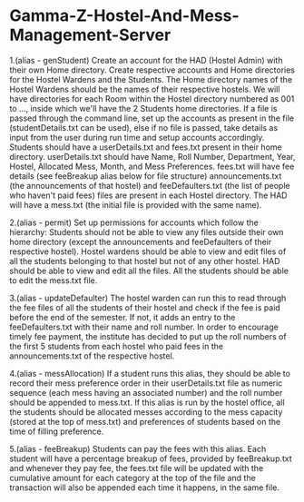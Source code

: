 # Gamma-Z-Hostel-And-Mess-Management-Server


1.(alias - genStudent) Create an account for the HAD (Hostel Admin) with their own Home directory. Create respective accounts and Home directories for the Hostel Wardens and the Students. The Home directory names of the Hostel Wardens should be the names of their respective hostels. We will have directories for each Room within the Hostel directory numbered as 001 to ..., inside which we'll have the 2 Students home directories.
If a file is passed through the command line, set up the accounts as present in the file (studentDetails.txt can be used), else if no file is passed, take details as input from the user during run time and setup accounts accordingly.
  Students should have a userDetails.txt and fees.txt present in their home directory. userDetails.txt should have Name, Roll Number, Department, Year, Hostel, Allocated Mess, Month, and Mess     Preferences. fees.txt will have fee details (see feeBreakup alias below for file structure)
  announcements.txt (the announcements of that hostel) and feeDefaulters.txt (the list of people who haven't paid fees) files are present in each Hostel directory.
The HAD will have a mess.txt (the initial file is provided with the same name).

2.(alias - permit) Set up permissions for accounts which follow the hierarchy:
  Students should not be able to view any files outside their own home directory (except the announcements and feeDefaulters of their respective hostel).
  Hostel wardens should be able to view and edit files of all the students belonging to that hostel but not of any other hostel.
  HAD should be able to view and edit all the files.
  All the students should be able to edit the mess.txt file.

3.(alias - updateDefaulter) The hostel warden can run this to read through the fee files of all the students of their hostel and check if the fee is paid before the end of the semester. If not, it adds an entry to the feeDefaulters.txt with their name and roll number. In order to encourage timely fee payment, the institute has decided to put up the roll numbers of the first 5 students from each hostel who paid fees in the announcements.txt of the respective hostel.

4.(alias - messAllocation) If a student runs this alias, they should be able to record their mess preference order in their userDetails.txt file as numeric sequence (each mess having an associated number) and the roll number should be appended to mess.txt. If this alias is run by the hostel office, all the students should be allocated messes according to the mess capacity (stored at the top of mess.txt) and preferences of students based on the time of filling preference.

5.(alias - feeBreakup) Students can pay the fees with this alias. Each student will have a percentage breakup of fees, provided by feeBreakup.txt and whenever they pay fee, the fees.txt file will be updated with the cumulative amount for each category at the top of the file and the transaction will also be appended each time it happens, in the same file.
